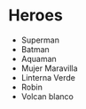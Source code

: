 # Heroes

* Superman
* Batman
* Aquaman
* Mujer Maravilla
* Linterna Verde
* Robin
* Volcan blanco

